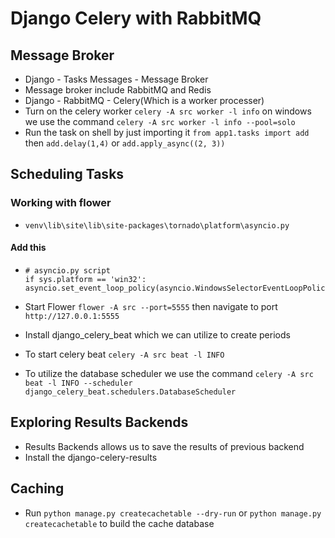 # Django Celery with RabbitMQ

## Message Broker

- Django - Tasks Messages - Message Broker
- Message broker include RabbitMQ and Redis
- Django - RabbitMQ - Celery(Which is a worker processer)
- Turn on the celery worker `celery -A src worker -l info` on windows we use the command `celery -A src worker -l info --pool=solo`
- Run the task on shell by just importing it `from app1.tasks import add` then `add.delay(1,4)` or `add.apply_async((2, 3))`

## Scheduling Tasks

### Working with flower

- `venv\lib\site\lib\site-packages\tornado\platform\asyncio.py`

#### Add this

- ```python3
  # asyncio.py script
  if sys.platform == 'win32':
  asyncio.set_event_loop_policy(asyncio.WindowsSelectorEventLoopPolicy())
  ```

- Start Flower `flower -A src --port=5555` then navigate to port `http://127.0.0.1:5555`

- Install django_celery_beat which we can utilize to create periods

- To start celery beat `celery -A src beat -l INFO`

- To utilize the database scheduler we use the command `celery -A src beat -l INFO --scheduler django_celery_beat.schedulers.DatabaseScheduler`

## Exploring Results Backends

- Results Backends allows us to save the results of previous backend
- Install the django-celery-results

## Caching

- Run `python manage.py createcachetable --dry-run` or `python manage.py createcachetable` to build the cache database
